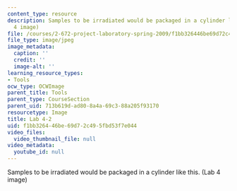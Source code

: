 ```yaml
---
content_type: resource
description: Samples to be irradiated would be packaged in a cylinder like this. (Lab
  4 image)
file: /courses/2-672-project-laboratory-spring-2009/f1bb326446be69d72c495fbd53f7e044_lab42.jpg
file_type: image/jpeg
image_metadata:
  caption: ''
  credit: ''
  image-alt: ''
learning_resource_types:
- Tools
ocw_type: OCWImage
parent_title: Tools
parent_type: CourseSection
parent_uid: 713b619d-ad80-8a4a-69c3-88a205f93170
resourcetype: Image
title: Lab 4-2
uid: f1bb3264-46be-69d7-2c49-5fbd53f7e044
video_files:
  video_thumbnail_file: null
video_metadata:
  youtube_id: null
---
```

Samples to be irradiated would be packaged in a cylinder like this. (Lab 4 image)

